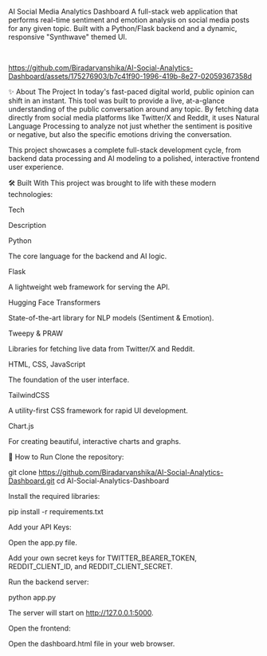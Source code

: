 AI Social Media Analytics Dashboard
A full-stack web application that performs real-time sentiment and emotion analysis on social media posts for any given topic. Built with a Python/Flask backend and a dynamic, responsive "Synthwave" themed UI.

<br>

https://github.com/Biradarvanshika/AI-Social-Analytics-Dashboard/assets/175276903/b7c41f90-1996-419b-8e27-02059367358d

✨ About The Project
In today's fast-paced digital world, public opinion can shift in an instant. This tool was built to provide a live, at-a-glance understanding of the public conversation around any topic. By fetching data directly from social media platforms like Twitter/X and Reddit, it uses Natural Language Processing to analyze not just whether the sentiment is positive or negative, but also the specific emotions driving the conversation.

This project showcases a complete full-stack development cycle, from backend data processing and AI modeling to a polished, interactive frontend user experience.

🛠️ Built With
This project was brought to life with these modern technologies:

Tech

Description

Python

The core language for the backend and AI logic.

Flask

A lightweight web framework for serving the API.

Hugging Face Transformers

State-of-the-art library for NLP models (Sentiment & Emotion).

Tweepy & PRAW

Libraries for fetching live data from Twitter/X and Reddit.

HTML, CSS, JavaScript

The foundation of the user interface.

TailwindCSS

A utility-first CSS framework for rapid UI development.

Chart.js

For creating beautiful, interactive charts and graphs.

🚀 How to Run
Clone the repository:

git clone https://github.com/Biradarvanshika/AI-Social-Analytics-Dashboard.git
cd AI-Social-Analytics-Dashboard

Install the required libraries:

pip install -r requirements.txt

Add your API Keys:

Open the app.py file.

Add your own secret keys for TWITTER_BEARER_TOKEN, REDDIT_CLIENT_ID, and REDDIT_CLIENT_SECRET.

Run the backend server:

python app.py

The server will start on http://127.0.0.1:5000.

Open the frontend:

Open the dashboard.html file in your web browser.
